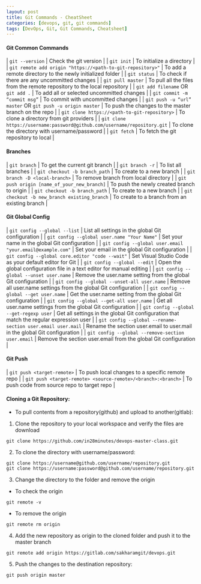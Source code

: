 ```yaml
---
layout: post
title: Git Commands - CheatSheet
categories: [devops, git, git commands]
tags: [DevOps, Git, Git Commands, Cheatsheet]
---
```



#### Git Common Commands

| `git --version` | Check the git version | 
| `git init` | To initialize a directory | 
| `git remote add origin "https://<path-to-git-repository>"` | To add a remote directory to the newly initialized folder | 
| `git status` | To check if there are any uncommitted changes | 
| `git pull master` | To pull all the files from the remote repository to the local repository | 
| `git add filename` OR `git add .` | To add all or selected uncommitted changes |
| `git commit -m “commit msg”` | To commit with uncommitted changes |
| `git push -u “url” master` OR `git push -u origin master` | To push the changes to the master branch on the repo |
| `git clone https://<path-to-git-repository>` | To clone a directory from git providers |
| `git clone https://username:password@github.com/username/repository.git` | To clone the directory with username/password | 
| `git fetch` | To fetch the git repository to local |


#### Branches 

| `git branch` | To get the current git branch |
| `git branch -r` | To list all branches |
| `git checkout -b branch_path` | To create to a new branch |
| `git branch -D <local-branch>` | To remove branch from local directory |
| `git push origin [name_of_your_new_branch]` | To push the newly created branch to origin |
| `git checkout -b branch_path` | To create to a new branch |
| `git checkout -b new_branch existing_branch` | To create to a branch from an existing branch |


#### Git Global Config
| `git config --global --list` | List all settings in the global Git configuration | 
| `git config --global user.name "Your Name"` | Set your name in the global Git configuration | 
| `git config --global user.email "your.email@example.com"` | Set your email in the global Git configuration | 
| `git config --global core.editor "code --wait"` | Set Visual Studio Code as your default editor for Git | 
| `git config --global --edit` | Open the global configuration file in a text editor for manual editing |
| `git config --global --unset user.name` |	Remove the user.name setting from the global Git configuration |
| `git config --global --unset-all user.name` | Remove all user.name settings from the global Git configuration |
| `git config --global --get user.name` | Get the user.name setting from the global Git configuration |
| `git config --global --get-all user.name` | Get all user.name settings from the global Git configuration |
| `git config --global --get-regexp user` | Get all settings in the global Git configuration that match the regular expression user |
| `git config --global --rename-section user.email user.mail` |	Rename the section user.email to user.mail in the global Git configuration |
| `git config --global --remove-section user.email` | Remove the section user.email from the global Git configuration | 


#### Git Push
| `git push <target-remote>` | To push local changes to a specific remote repo | 
| `git push <target-remote> <source-remote>/<branch>:<branch>` | To push code from source repo to target repo | 

#### Cloning a Git Repository:
- To pull contents from a repository(github) and upload to another(gitlab):

1. Clone the repository to your local workspace and verify the files are download
```
git clone https://github.com/in28minutes/devops-master-class.git
```

2. To clone the directory with username/password:
```
git clone https://username@github.com/username/repository.git
git clone https://username:password@github.com/username/repository.git
```

3. Change the directory to the folder and remove the origin
- To check the origin
```
git remote -v
```
- To remove the origin
```
git remote rm origin
```

4. Add the new repository as origin to the cloned folder and push it to the master branch
```
git remote add origin https://gitlab.com/sakharamgit/devops.git
```

5. Push the changes to the destination repository:	
```
git push origin master  
```